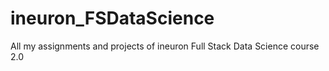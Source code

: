 # ineuron_FSDataScience
All my assignments and projects of ineuron Full Stack Data Science course  2.0
